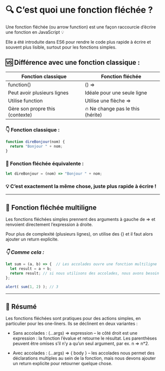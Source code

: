 # 🔍 C’est quoi une fonction fléchée ?

Une fonction fléchée (ou arrow function) est une façon raccourcie d’écrire une fonction en JavaScript 💡

Elle a été introduite dans ES6 pour rendre le code plus rapide à écrire et souvent plus lisible, surtout pour les fonctions simples.

## 🆚 Différence avec une fonction classique :

|Fonction classique	|Fonction fléchée|
|---|---|
|function()	|() =>|
|Peut avoir plusieurs lignes	|Idéale pour une seule ligne|
|Utilise function	|Utilise une flèche =>|
|Gère son propre this (contexte)	|🔥 Ne change pas le this (hérite)|


### 👇 Fonction classique :

```js
function direBonjour(nom) {
  return "Bonjour " + nom;
}
```

### 🚀 Fonction fléchée équivalente :

```js
let direBonjour = (nom) => "Bonjour " + nom;
```

### 💡 C’est exactement la même chose, juste plus rapide à écrire !

---

## 🔁 Fonction fléchée multiligne

Les fonctions fléchées simples prennent des arguments à gauche de => et renvoient directement l’expression à droite.

Pour plus de complexité (plusieurs lignes), on utilise des {} et il faut alors ajouter un return explicite.

### ***👇 Comme cela :***

```js
let sum = (a, b) => {  // Les accolades ouvre une fonction multiligne
  let result = a + b;
  return result; // si nous utilisons des accolades, nous avons besoin d'un "return" explicite
};

alert( sum(1, 2) ); // 3
```

---

## 📝 Résumé

Les fonctions fléchées sont pratiques pour des actions simples, en particulier pour les one-liners. Ils se déclinent en deux variantes :

- Sans accolades : (...args) => expression – le côté droit est une expression : la fonction l’évalue et retourne le résultat. Les parenthèses peuvent être omises s’il n’y a      qu’un seul argument, par ex. n => n*2.

- Avec accolades : (...args) => { body } – les accolades nous permet des déclarations multiples au sein de la fonction, mais nous devons ajouter un return explicite pour retourner quelque chose.

